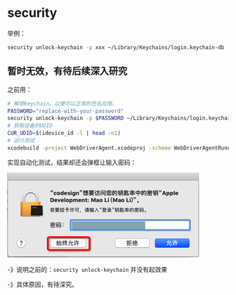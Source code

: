 # security

举例：

```bash
security unlock-keychain -p xxx ~/Library/Keychains/login.keychain-db
```

## 暂时无效，有待后续深入研究

之前用：

```bash
# 解锁keychain，以便可以正常的签名应用，
PASSWORD="replace-with-your-password"
security unlock-keychain -p $PASSWORD ~/Library/Keychains/login.keychain-db
# 获取设备的UDID
CUR_UDID=$(idevice_id -l | head -n1)
# 运行测试
xcodebuild -project WebDriverAgent.xcodeproj -scheme WebDriverAgentRunner -destination "id=$CUR_UDID" test
```

实现自动化测试，结果却还会弹框让输入密码：

![code_sign_access_key_chain](../assets/img/code_sign_access_key_chain.png)

-》说明之前的：`security unlock-keychain` 并没有起效果

-》具体原因，有待深究。
